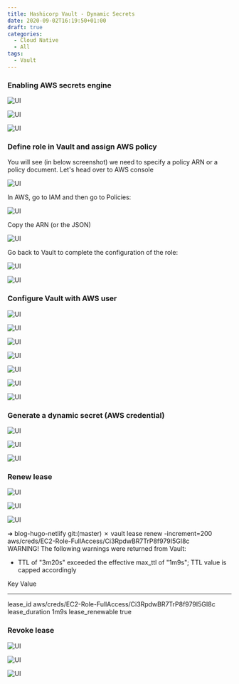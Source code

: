 ```yaml
---
title: Hashicorp Vault - Dynamic Secrets
date: 2020-09-02T16:19:50+01:00
draft: true
categories:
  - Cloud Native
  - All
tags:
  - Vault
---
```


### Enabling AWS secrets engine
![UI](/images/2020-09-02-1.png)

![UI](/images/2020-09-02-2.png)

![UI](/images/2020-09-02-3.png)

### Define role in Vault and assign AWS policy

You will see (in below screenshot) we need to specify a policy ARN or a policy document. Let's head over to AWS console

![UI](/images/2020-09-02-4.png)

In AWS, go to IAM and then go to Policies:

![UI](/images/2020-09-02-5.png)

Copy the ARN (or the JSON)

![UI](/images/2020-09-02-6.png)

Go back to Vault to complete the configuration of the role:

![UI](/images/2020-09-02-7.png)


![UI](/images/2020-09-02-8.png)

### Configure Vault with AWS user

![UI](/images/2020-09-02-9.png)

![UI](/images/2020-09-02-10.png)


![UI](/images/2020-09-02-11.png)

![UI](/images/2020-09-02-12.png)

![UI](/images/2020-09-02-13.png)

![UI](/images/2020-09-02-14.png)


![UI](/images/2020-09-02-15.png)
### Generate a dynamic secret (AWS credential)

![UI](/images/2020-09-02-16.png)

![UI](/images/2020-09-02-17.png)

![UI](/images/2020-09-02-18.png)


### Renew lease

![UI](/images/2020-09-02-19.png)

![UI](/images/2020-09-02-20.png)

![UI](/images/2020-09-02-21.png)


➜  blog-hugo-netlify git:(master) ✗ vault lease renew -increment=200 aws/creds/EC2-Role-FullAccess/Ci3RpdwBR7TrP8f979I5GI8c           
WARNING! The following warnings were returned from Vault:

  * TTL of "3m20s" exceeded the effective max_ttl of "1m9s"; TTL value is
  capped accordingly

Key                Value
---                -----
lease_id           aws/creds/EC2-Role-FullAccess/Ci3RpdwBR7TrP8f979I5GI8c
lease_duration     1m9s
lease_renewable    true

### Revoke lease
![UI](/images/2020-09-02-22.png)

![UI](/images/2020-09-02-23.png)

![UI](/images/2020-09-02-24.png)
